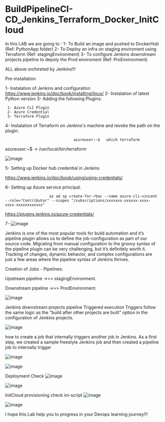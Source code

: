 # BuildPipelineCI-CD_Jenkins_Terraform_Docker_InitCloud


In this LAB we are going to :
     1- To Build an image and pushed to DockerHub (Ref: PythonApp folder)
     2- To Deploy an infra on staging enviroment using Terraform (Ref: stagingEnvironment)
     3- To configure Jenkins downstream projects pipeline to depoly the Prod enviroment (Ref: ProEnvironment)

ALL above orchireted by Jenkins!!!

Pre-installation 

1- Instalation of Jenkins and configuration https://www.jenkins.io/doc/book/installing/linux/
2- Instalation of latest Python version 
3- Adding the following Plugins: 

     1- Azure CLI Plugin
     2- Azure Credential 
     3- Terraform Plugin 
     
4- Instalation of Terraform on Jenkins's machine and revoke the path on the plugin.


                                   azureuser:~$   which terraform 
                                   
                                   
 azureuser:~$  ->   /usr/local/bin/terraform

     
![image](https://github.com/Mouradchelbi/BuildPipelineCI-CD_Jenkins_Terraform_Docker_InitCloud/assets/72913289/7ea92582-5b71-4e5e-8406-460524ac591e)

     
  5- Setting up Docker hub credential in Jenkins 
  
https://www.jenkins.io/doc/book/using/using-credentials/

  6- Setting up Azure service principal.
                        
                        az ad sp create-for-rbac --name azure-cli-vincent --role="Contributor" --scopes "/subscriptions/xxxxxxx-xxxxxx-xxxx-xxxx-xxxxxxxxxxxx"
                                
 https://plugins.jenkins.io/azure-credentials/


7- 
![image](https://github.com/Mouradchelbi/BuildPipelineCI-CD_Jenkins_Terraform_Docker_InitCloud/assets/72913289/48c32ebc-2a44-4b22-af87-6b51b4e9d5b2)





Jenkins is one of the most popular tools for build automation and it’s pipeline plugin allows us to define the job-configuration as part of our source code. Migrating from manual configuration to the groovy syntax of the pipeline plugin can be very challenging, but it’s definitely worth it. Tracking of changes, dynamic behavior, and complex configurations are just a few areas where the pipeline syntax of Jenkins thrives.

Creation of Jobs - Pipelines: 

Upstream   pipeline ->>> stagingEnvironment.

Downstream pipeline ->>> ProdEnvironment.

![image](https://github.com/Mouradchelbi/BuildPipelineCI-CD_Jenkins_Terraform_Docker_InitCloud/assets/72913289/765c1633-37ae-4a0a-bbb7-12cc71188a54)



Jenkins downstream projects pipeline 
Triggered execution
Triggers follow the same logic as the “build after other projects are built” option in the configuration of Jenkins projects.

![image](https://github.com/Mouradchelbi/BuildPipelineCI-CD_Jenkins_Terraform_Docker_InitCloud/assets/72913289/8a2535b9-1385-46ef-8275-4b21eb05222f)

how to create a job that internally triggers another job in Jenkins. As a first step, we created a sample freestyle Jenkins job and then created a pipeline job to internally trigger 

![image](https://github.com/Mouradchelbi/BuildPipelineCI-CD_Jenkins_Terraform_Docker_InitCloud/assets/72913289/e544e1c6-a20e-4fb2-9f5a-609284bbd51d)


![image](https://github.com/Mouradchelbi/BuildPipelineCI-CD_Jenkins_Terraform_Docker_InitCloud/assets/72913289/fa7732bf-08d9-486b-b9bc-bf1c8d557156)



Deployment Check 
![image](https://github.com/Mouradchelbi/BuildPipelineCI-CD_Jenkins_Terraform_Docker_InitCloud/assets/72913289/b04875f7-4d13-4155-9510-3c657eb77407)

![image](https://github.com/Mouradchelbi/BuildPipelineCI-CD_Jenkins_Terraform_Docker_InitCloud/assets/72913289/633bf643-3e11-46c7-8ba7-383ae6ad6fe0)

InitCloud provisioning check
ini-script 
![image](https://github.com/Mouradchelbi/BuildPipelineCI-CD_Jenkins_Terraform_Docker_InitCloud/assets/72913289/923fc1fb-4c82-4379-90df-e14192f654cf)

![image](https://github.com/Mouradchelbi/BuildPipelineCI-CD_Jenkins_Terraform_Docker_InitCloud/assets/72913289/76e5df8a-1186-4be0-9d64-f09f0cbc76d1)


I hope this Lab help you to progress in your Devops learning journey!!!




